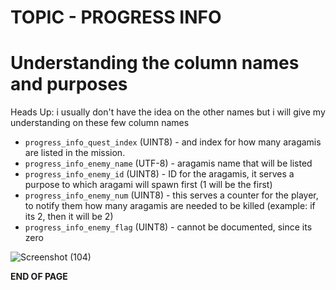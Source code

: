 # TOPIC - PROGRESS INFO

# Understanding the column names and purposes
Heads Up: i usually don't have the idea on the other names but i will give my understanding on these few column names


- `progress_info_quest_index` (UINT8) - and index for how many aragamis are listed in the mission.
- `progress_info_enemy_name` (UTF-8) - aragamis name that will be listed
- `progress_info_enemy_id` (UINT8) - ID for the aragamis, it serves a purpose to which aragami will spawn first (1 will be the first)
- `progress_info_enemy_num` (UINT8) - this serves a counter for the player, to notify them how many aragamis are needed to be killed (example: if its 2, then it will be 2)
- `progress_info_enemy_flag` (UINT8) - cannot be documented, since its zero

![Screenshot (104)](https://github.com/nachotacos69/WikiEater/assets/99103531/260b736b-261c-47a0-b821-86bb41d2e51f)

**END OF PAGE**
